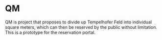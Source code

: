 # QM

QM is project that proposes to divide up Tempelhofer Feld into individual square meters, which can then be reserved by the public without limitation. This is a prototype for the reservation portal. 